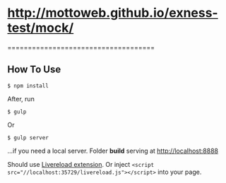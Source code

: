 # http://mottoweb.github.io/exness-test/mock/
====================================

## How To Use

    $ npm install

After, run

    $ gulp

Or

    $ gulp server

...if you need a local server. Folder **build** serving at [http://localhost:8888](http://localhost:8888)

Should use [Livereload extension](http://livereload.com/extensions/). Or inject `<script src="//localhost:35729/livereload.js"></script>` into your page.
